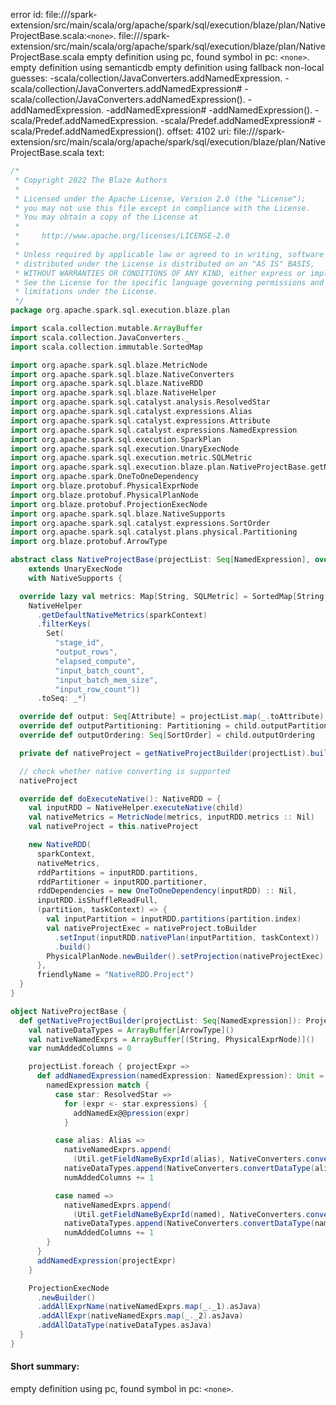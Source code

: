 error id: file://<WORKSPACE>/spark-extension/src/main/scala/org/apache/spark/sql/execution/blaze/plan/NativeProjectBase.scala:`<none>`.
file://<WORKSPACE>/spark-extension/src/main/scala/org/apache/spark/sql/execution/blaze/plan/NativeProjectBase.scala
empty definition using pc, found symbol in pc: `<none>`.
empty definition using semanticdb
empty definition using fallback
non-local guesses:
	 -scala/collection/JavaConverters.addNamedExpression.
	 -scala/collection/JavaConverters.addNamedExpression#
	 -scala/collection/JavaConverters.addNamedExpression().
	 -addNamedExpression.
	 -addNamedExpression#
	 -addNamedExpression().
	 -scala/Predef.addNamedExpression.
	 -scala/Predef.addNamedExpression#
	 -scala/Predef.addNamedExpression().
offset: 4102
uri: file://<WORKSPACE>/spark-extension/src/main/scala/org/apache/spark/sql/execution/blaze/plan/NativeProjectBase.scala
text:
```scala
/*
 * Copyright 2022 The Blaze Authors
 *
 * Licensed under the Apache License, Version 2.0 (the "License");
 * you may not use this file except in compliance with the License.
 * You may obtain a copy of the License at
 *
 *     http://www.apache.org/licenses/LICENSE-2.0
 *
 * Unless required by applicable law or agreed to in writing, software
 * distributed under the License is distributed on an "AS IS" BASIS,
 * WITHOUT WARRANTIES OR CONDITIONS OF ANY KIND, either express or implied.
 * See the License for the specific language governing permissions and
 * limitations under the License.
 */
package org.apache.spark.sql.execution.blaze.plan

import scala.collection.mutable.ArrayBuffer
import scala.collection.JavaConverters._
import scala.collection.immutable.SortedMap

import org.apache.spark.sql.blaze.MetricNode
import org.apache.spark.sql.blaze.NativeConverters
import org.apache.spark.sql.blaze.NativeRDD
import org.apache.spark.sql.blaze.NativeHelper
import org.apache.spark.sql.catalyst.analysis.ResolvedStar
import org.apache.spark.sql.catalyst.expressions.Alias
import org.apache.spark.sql.catalyst.expressions.Attribute
import org.apache.spark.sql.catalyst.expressions.NamedExpression
import org.apache.spark.sql.execution.SparkPlan
import org.apache.spark.sql.execution.UnaryExecNode
import org.apache.spark.sql.execution.metric.SQLMetric
import org.apache.spark.sql.execution.blaze.plan.NativeProjectBase.getNativeProjectBuilder
import org.apache.spark.OneToOneDependency
import org.blaze.protobuf.PhysicalExprNode
import org.blaze.protobuf.PhysicalPlanNode
import org.blaze.protobuf.ProjectionExecNode
import org.apache.spark.sql.blaze.NativeSupports
import org.apache.spark.sql.catalyst.expressions.SortOrder
import org.apache.spark.sql.catalyst.plans.physical.Partitioning
import org.blaze.protobuf.ArrowType

abstract class NativeProjectBase(projectList: Seq[NamedExpression], override val child: SparkPlan)
    extends UnaryExecNode
    with NativeSupports {

  override lazy val metrics: Map[String, SQLMetric] = SortedMap[String, SQLMetric]() ++ Map(
    NativeHelper
      .getDefaultNativeMetrics(sparkContext)
      .filterKeys(
        Set(
          "stage_id",
          "output_rows",
          "elapsed_compute",
          "input_batch_count",
          "input_batch_mem_size",
          "input_row_count"))
      .toSeq: _*)

  override def output: Seq[Attribute] = projectList.map(_.toAttribute)
  override def outputPartitioning: Partitioning = child.outputPartitioning
  override def outputOrdering: Seq[SortOrder] = child.outputOrdering

  private def nativeProject = getNativeProjectBuilder(projectList).buildPartial()

  // check whether native converting is supported
  nativeProject

  override def doExecuteNative(): NativeRDD = {
    val inputRDD = NativeHelper.executeNative(child)
    val nativeMetrics = MetricNode(metrics, inputRDD.metrics :: Nil)
    val nativeProject = this.nativeProject

    new NativeRDD(
      sparkContext,
      nativeMetrics,
      rddPartitions = inputRDD.partitions,
      rddPartitioner = inputRDD.partitioner,
      rddDependencies = new OneToOneDependency(inputRDD) :: Nil,
      inputRDD.isShuffleReadFull,
      (partition, taskContext) => {
        val inputPartition = inputRDD.partitions(partition.index)
        val nativeProjectExec = nativeProject.toBuilder
          .setInput(inputRDD.nativePlan(inputPartition, taskContext))
          .build()
        PhysicalPlanNode.newBuilder().setProjection(nativeProjectExec).build()
      },
      friendlyName = "NativeRDD.Project")
  }
}

object NativeProjectBase {
  def getNativeProjectBuilder(projectList: Seq[NamedExpression]): ProjectionExecNode.Builder = {
    val nativeDataTypes = ArrayBuffer[ArrowType]()
    val nativeNamedExprs = ArrayBuffer[(String, PhysicalExprNode)]()
    var numAddedColumns = 0

    projectList.foreach { projectExpr =>
      def addNamedExpression(namedExpression: NamedExpression): Unit = {
        namedExpression match {
          case star: ResolvedStar =>
            for (expr <- star.expressions) {
              addNamedEx@@pression(expr)
            }

          case alias: Alias =>
            nativeNamedExprs.append(
              (Util.getFieldNameByExprId(alias), NativeConverters.convertExpr(alias.child)))
            nativeDataTypes.append(NativeConverters.convertDataType(alias.dataType))
            numAddedColumns += 1

          case named =>
            nativeNamedExprs.append(
              (Util.getFieldNameByExprId(named), NativeConverters.convertExpr(named)))
            nativeDataTypes.append(NativeConverters.convertDataType(named.dataType))
            numAddedColumns += 1
        }
      }
      addNamedExpression(projectExpr)
    }

    ProjectionExecNode
      .newBuilder()
      .addAllExprName(nativeNamedExprs.map(_._1).asJava)
      .addAllExpr(nativeNamedExprs.map(_._2).asJava)
      .addAllDataType(nativeDataTypes.asJava)
  }
}

```


#### Short summary: 

empty definition using pc, found symbol in pc: `<none>`.
